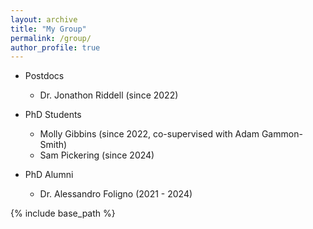```yaml
---
layout: archive
title: "My Group"
permalink: /group/
author_profile: true
---
```



* Postdocs 
  * Dr. Jonathon Riddell (since 2022)

* PhD Students
  * Molly Gibbins (since 2022, co-supervised with Adam Gammon-Smith)
  * Sam Pickering (since 2024)

* PhD Alumni
  * Dr. Alessandro Foligno (2021 - 2024) 


{% include base_path %}
